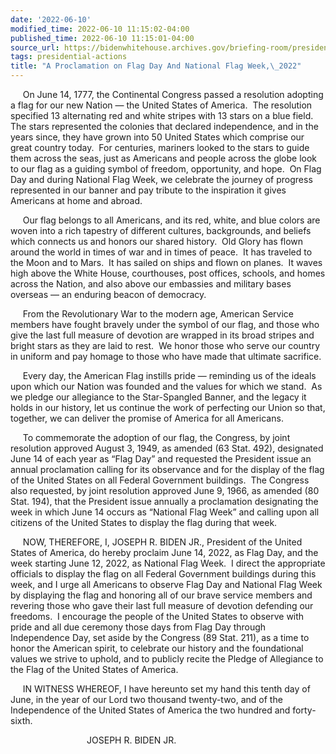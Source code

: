 ```yaml
---
date: '2022-06-10'
modified_time: 2022-06-10 11:15:02-04:00
published_time: 2022-06-10 11:15:01-04:00
source_url: https://bidenwhitehouse.archives.gov/briefing-room/presidential-actions/2022/06/10/a-proclamation-on-flag-day-and-national-flag-week-2022/
tags: presidential-actions
title: "A Proclamation on Flag Day And National Flag Week,\_2022"
---
```

 
     On June 14, 1777, the Continental Congress passed a resolution
adopting a flag for our new Nation — the United States of America.  The
resolution specified 13 alternating red and white stripes with 13 stars
on a blue field.  The stars represented the colonies that declared
independence, and in the years since, they have grown into 50 United
States which comprise our great country today.  For centuries, mariners
looked to the stars to guide them across the seas, just as Americans and
people across the globe look to our flag as a guiding symbol of freedom,
opportunity, and hope.  On Flag Day and during National Flag Week, we
celebrate the journey of progress represented in our banner and pay
tribute to the inspiration it gives Americans at home and abroad.

     Our flag belongs to all Americans, and its red, white, and blue
colors are woven into a rich tapestry of different cultures,
backgrounds, and beliefs which connects us and honors our shared
history.  Old Glory has flown around the world in times of war and in
times of peace.  It has traveled to the Moon and to Mars.  It has sailed
on ships and flown on planes.  It waves high above the White House,
courthouses, post offices, schools, and homes across the Nation, and
also above our embassies and military bases overseas — an enduring
beacon of democracy.

     From the Revolutionary War to the modern age, American Service
members have fought bravely under the symbol of our flag, and those who
give the last full measure of devotion are wrapped in its broad stripes
and bright stars as they are laid to rest.  We honor those who serve our
country in uniform and pay homage to those who have made that ultimate
sacrifice.

     Every day, the American Flag instills pride — reminding us of the
ideals upon which our Nation was founded and the values for which we
stand.  As we pledge our allegiance to the Star-Spangled Banner, and the
legacy it holds in our history, let us continue the work of perfecting
our Union so that, together, we can deliver the promise of America for
all Americans.  

     To commemorate the adoption of our flag, the Congress, by joint
resolution approved August 3, 1949, as amended (63 Stat. 492),
designated June 14 of each year as “Flag Day” and requested the
President issue an annual proclamation calling for its observance and
for the display of the flag of the United States on all Federal
Government buildings.  The Congress also requested, by joint resolution
approved June 9, 1966, as amended (80 Stat. 194), that the President
issue annually a proclamation designating the week in which June 14
occurs as “National Flag Week” and calling upon all citizens of the
United States to display the flag during that week.

     NOW, THEREFORE, I, JOSEPH R. BIDEN JR., President of the United
States of America, do hereby proclaim June 14, 2022, as Flag Day, and
the week starting June 12, 2022, as National Flag Week.  I direct the
appropriate officials to display the flag on all Federal Government
buildings during this week, and I urge all Americans to observe Flag Day
and National Flag Week by displaying the flag and honoring all of our
brave service members and revering those who gave their last full
measure of devotion defending our freedoms.  I encourage the people of
the United States to observe with pride and all due ceremony those days
from Flag Day through Independence Day, set aside by the Congress (89
Stat. 211), as a time to honor the American spirit, to celebrate our
history and the foundational values we strive to uphold, and to publicly
recite the Pledge of Allegiance to the Flag of the United States of
America.

     IN WITNESS WHEREOF, I have hereunto set my hand this tenth day of
June, in the year of our Lord two thousand twenty-two, and of the
Independence of the United States of America the two hundred and
forty-sixth.

                               JOSEPH R. BIDEN JR.
